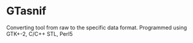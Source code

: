 # GTasnif
Converting tool from raw to the specific data format.
Programmed using GTK+-2, C/C++ STL, Perl5

